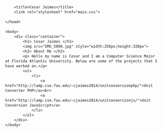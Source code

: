 <html>
    <head>
        <meta lang="en-US">
        <meta charset="utf-8">
        <meta name="viewport" content="width=device.width initial-scale=1">
    
        <title>Cesar Jaimes</title>
        <link rel="stylesheet" href="main.css">
        
    </head>

    <body>
        <div class="container">
            <h1> Cesar Jaimes </h1>
            <img src="IMG_5890.jpg" style="width:256px;height:320px">
            <h2> About Me </h2>
            <p> Hello my name is Cesar and I am a Computer Science Major at Florida Atlantic University. Below are some of the projects that I have worked on.</p>
            <ul>
                <li>
                    <a href="http://lamp.cse.fau.edu/~cjaimes2014/unitconversionphp/">Unit Converter PHP</a><br>
                    <a href="http://lamp.cse.fau.edu/~cjaimes2014/unitconversionjs/">Unit Conversion JavaScript</a>
                </li>
            </ul>
        </div>
    </body>
</html>
